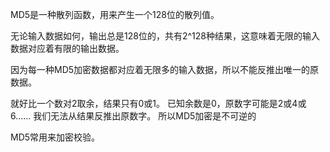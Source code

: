 MD5是一种散列函数，用来产生一个128位的散列值。

无论输入数据如何，输出总是128位的，共有2^128种结果，这意味着无限的输入数据对应着有限的输出数据。

因为每一种MD5加密数据都对应着无限多的输入数据，所以不能反推出唯一的原数据。

就好比一个数对2取余，结果只有0或1。 已知余数是0，原数字可能是2或4或6…… 我们无法从结果反推出原数字。
所以MD5加密是不可逆的

MD5常用来加密校验。